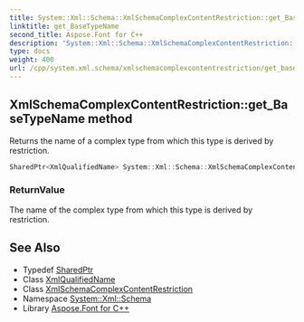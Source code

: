 ```yaml
---
title: System::Xml::Schema::XmlSchemaComplexContentRestriction::get_BaseTypeName method
linktitle: get_BaseTypeName
second_title: Aspose.Font for C++
description: 'System::Xml::Schema::XmlSchemaComplexContentRestriction::get_BaseTypeName method. Returns the name of a complex type from which this type is derived by restriction in C++.'
type: docs
weight: 400
url: /cpp/system.xml.schema/xmlschemacomplexcontentrestriction/get_basetypename/
---
```

## XmlSchemaComplexContentRestriction::get_BaseTypeName method


Returns the name of a complex type from which this type is derived by restriction.

```cpp
SharedPtr<XmlQualifiedName> System::Xml::Schema::XmlSchemaComplexContentRestriction::get_BaseTypeName()
```


### ReturnValue

The name of the complex type from which this type is derived by restriction.

## See Also

* Typedef [SharedPtr](../../../system/sharedptr/)
* Class [XmlQualifiedName](../../../system.xml/xmlqualifiedname/)
* Class [XmlSchemaComplexContentRestriction](../)
* Namespace [System::Xml::Schema](../../)
* Library [Aspose.Font for C++](../../../)
